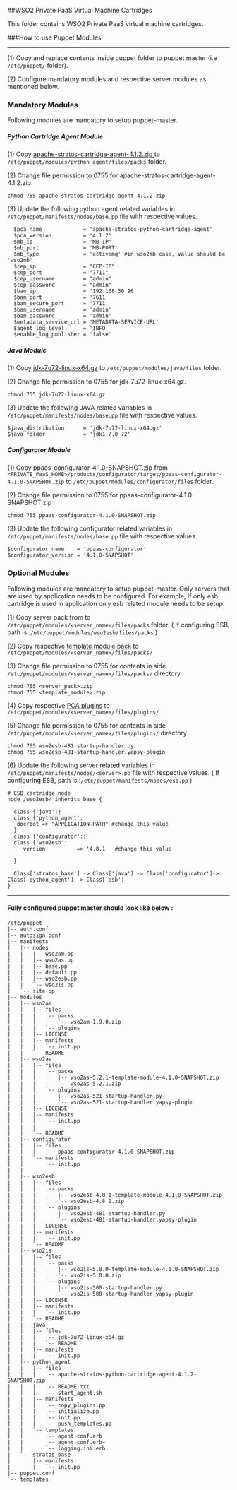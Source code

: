 ##WSO2 Private PaaS Virtual Machine Cartridges

This folder contains WSO2 Private PaaS virtual machine cartridges.

###How to use Puppet Modules

---
(1) Copy and replace contents inside puppet folder to puppet master (i.e `/etc/puppet/` folder).

(2) Configure mandatory modules and respective server modules as mentioned below.

### **Mandatory Modules**
Following modules are mandatory to setup puppet-master.

##### **Python Cartridge Agent Module**
(1) Copy [apache-stratos-cartridge-agent-4.1.2.zip ](http://www.apache.org/dyn/closer.cgi/stratos)  to `/etc/puppet/modules/python_agent/files/packs` folder.

(2) Change file permission to 0755 for apache-stratos-cartridge-agent-4.1.2.zip.
```
chmod 755 apache-stratos-cartridge-agent-4.1.2.zip
```
(3) Update the following python agent related variables in `/etc/puppet/manifests/nodes/base.pp` file with respective values.
```
  $pca_name             = 'apache-stratos-python-cartridge-agent'
  $pca_version          = '4.1.2'
  $mb_ip                = 'MB-IP'
  $mb_port              = 'MB-PORT'
  $mb_type    			= 'activemq' #in wso2mb case, value should be 'wso2mb'
  $cep_ip 				= "CEP-IP"
  $cep_port				= "7711"
  $cep_username			= "admin"
  $cep_password			= "admin"
  $bam_ip               = '192.168.30.96'
  $bam_port             = '7611'
  $bam_secure_port      = '7711'
  $bam_username	      	= 'admin'
  $bam_password      	= 'admin'
  $metadata_service_url = 'METADATA-SERVICE-URL'
  $agent_log_level 		= 'INFO'
  $enable_log_publisher = 'false'
```
##### **Java Module**
(1) Copy [jdk-7u72-linux-x64.gz](http://www.oracle.com/technetwork/java/javase/downloads/jdk7-downloads-1880260.html) to `/etc/puppet/modules/java/files` folder.

(2) Change file permission to 0755 for jdk-7u72-linux-x64.gz.
```
chmod 755 jdk-7u72-linux-x64.gz
```
(3) Update the following JAVA related variables in `/etc/puppet/manifests/nodes/base.pp` file with respective values.
```
$java_distribution 	    = 'jdk-7u72-linux-x64.gz'
$java_folder    		= 'jdk1.7.0_72'
```
##### **Configurator Module**
(1) Copy ppaas-configurator-4.1.0-SNAPSHOT.zip from `<PRIVATE_PaaS_HOME>/products/configurator/target/ppaas-configurator-4.1.0-SNAPSHOT.zip`  to `/etc/puppet/modules/configurator/files` folder.

(2) Change file permission to 0755 for ppaas-configurator-4.1.0-SNAPSHOT.zip .
```
chmod 755 ppaas-configurator-4.1.0-SNAPSHOT.zip 
```
(3) Update the following configurator related variables in `/etc/puppet/manifests/nodes/base.pp` file with respective values.
```
$configurator_name    = 'ppaas-configurator'
$configurator_version = '4.1.0-SNAPSHOT'
```
### **Optional Modules**
Following modules are mandatory to setup puppet-master. Only servers that are used by application needs to be configured. For example, If only esb cartridge is used in application only esb related module needs to be setup.

(1) Copy server pack from   to `/etc/puppet/modules/<server_name>/files/packs` folder. ( If configuring ESB, path is :`/etc/puppet/modules/wso2esb/files/packs` )

(2) Copy respective [template module pack](https://github.com/wso2/product-private-paas/tree/master/cartridges/templates-modules) to `/etc/puppet/modules/<server_name>/files/packs/`

(3) Change file permission to 0755 for contents in side `/etc/puppet/modules/<server_name>/files/packs/` directory .
```
chmod 755 <server_pack>.zip 
chmod 755 <template_module>.zip 
```

(4) Copy respective [PCA plugins](https://github.com/wso2/product-private-paas/tree/master/cartridges/plugins) to `/etc/puppet/modules/<server_name>/files/plugins/`

(5) Change file permission to 0755 for contents in side `/etc/puppet/modules/<server_name>/files/plugins/` directory .
```
chmod 755 wso2esb-481-startup-handler.py 
chmod 755 wso2esb-481-startup-handler.yapsy-plugin 
```

(6) Update the following server related variables in `/etc/puppet/manifests/nodes/<server>.pp` file with respective values.
( If configuring ESB, path is :`/etc/puppet/manifests/nodes/esb.pp` )
```
# ESB cartridge node
node /wso2esb/ inherits base {

  class {'java':}
  class {'python_agent':
   docroot => "APPLICATION-PATH" #change this value
  }
  class {'configurator':}
  class {'wso2esb':
     version  	      => '4.8.1'  #change this value

  }

  Class['stratos_base'] -> Class['java'] -> Class['configurator']-> Class['python_agent'] -> Class['esb']
}
```
---
#### **Fully configured puppet master should look like below :**
```
/etc/puppet
|-- auth.conf
|-- autosign.conf
|-- manifests
|   |-- nodes
|   |   |-- wso2am.pp
|   |   |-- wso2as.pp
|   |   |-- base.pp
|   |   |-- default.pp
|   |   |-- wso2esb.pp
|   |   `-- wso2is.pp
|   `-- site.pp
|-- modules
|   |-- wso2am
|   |   |-- files
|   |   |   |-- packs
|   |   |   |   `-- wso2am-1.9.0.zip
|   |   |   `-- plugins
|   |   |-- LICENSE
|   |   |-- manifests
|   |   |   `-- init.pp
|   |   `-- README
|   |-- wso2as
|   |   |-- files
|   |   |   |-- packs
|   |   |   |   |-- wso2as-5.2.1-template-module-4.1.0-SNAPSHOT.zip
|   |   |   |   `-- wso2as-5.2.1.zip
|   |   |   `-- plugins
|   |   |       |-- wso2as-521-startup-handler.py
|   |   |       `-- wso2as-521-startup-handler.yapsy-plugin
|   |   |-- LICENSE
|   |   |-- manifests
|   |   |   |-- init.pp
|   |   | 
|   |   `-- README
|   |-- configurator
|   |   |-- files
|   |   |   `-- ppaas-configurator-4.1.0-SNAPSHOT.zip
|   |   `-- manifests
|   |       |-- init.pp
|   |       
|   |-- wso2esb
|   |   |-- files
|   |   |   |-- packs
|   |   |   |   |-- wso2esb-4.8.1-template-module-4.1.0-SNAPSHOT.zip
|   |   |   |   `-- wso2esb-4.8.1.zip
|   |   |   `-- plugins
|   |   |       |-- wso2esb-481-startup-handler.py
|   |   |       `-- wso2esb-481-startup-handler.yapsy-plugin
|   |   |-- LICENSE
|   |   |-- manifests
|   |   |   `-- init.pp
|   |   `-- README
|   |-- wso2is
|   |   |-- files
|   |   |   |-- packs
|   |   |   |   |-- wso2is-5.0.0-template-module-4.1.0-SNAPSHOT.zip
|   |   |   |   `-- wso2is-5.0.0.zip
|   |   |   `-- plugins
|   |   |       |-- wso2is-500-startup-handler.py
|   |   |       `-- wso2is-500-startup-handler.yapsy-plugin
|   |   |-- LICENSE
|   |   |-- manifests
|   |   |   `-- init.pp
|   |   `-- README
|   |-- java
|   |   |-- files
|   |   |   |-- jdk-7u72-linux-x64.gz
|   |   |   `-- README
|   |   |-- manifests
|   |   |   |-- init.pp
|   |-- python_agent
|   |   |-- files
|   |   |   |-- apache-stratos-python-cartridge-agent-4.1.2-SNAPSHOT.zip
|   |   |   |-- README.txt
|   |   |   `-- start_agent.sh
|   |   |-- manifests
|   |   |   |-- copy_plugins.pp
|   |   |   |-- initialize.pp
|   |   |   |-- init.pp
|   |   |   `-- push_templates.pp
|   |   `-- templates
|   |       |-- agent.conf.erb
|   |       |-- agent.conf.erb~
|   |       `-- logging.ini.erb
|   `-- stratos_base
|       |-- manifests
|       |   `-- init.pp
|-- puppet.conf
`-- templates
```